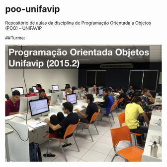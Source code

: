 # poo-unifavip
Repositório de aulas da disciplina de Programação Orientada a Objetos (POO) - UNIFAVIP

##Turma:

<img src="turma.jpg" width="800">
